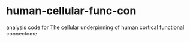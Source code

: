 # human-cellular-func-con
analysis code for The cellular underpinning of human cortical functional connectome
